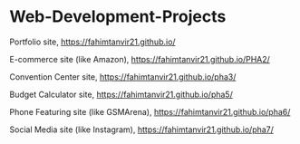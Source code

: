 # Web-Development-Projects

Portfolio site, https://fahimtanvir21.github.io/

E-commerce site (like Amazon), https://fahimtanvir21.github.io/PHA2/

Convention Center site, https://fahimtanvir21.github.io/pha3/

Budget Calculator site, https://fahimtanvir21.github.io/pha5/

Phone Featuring site (like GSMArena), https://fahimtanvir21.github.io/pha6/

Social Media site (like Instagram), https://fahimtanvir21.github.io/pha7/
